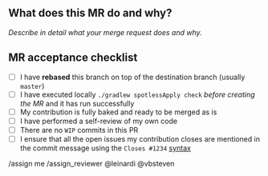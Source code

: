 ## What does this MR do and why?

_Describe in detail what your merge request does and why._

<!--
Please keep this description updated with any discussion that takes place so
that reviewers can understand your intent. Keeping the description updated is
especially important if they didn't participate in the discussion.
-->

## MR acceptance checklist

<!--
⚠️ When fixing non-trivial issues, please leave the thread unresolved, so it can be resolved by the original commenter (
Owner). This helps ensure that the change is validated by the person who initiated the discussion and prevents
misunderstandings or miscommunications.
-->

- [ ] I have **rebased** this branch on top of the destination branch (usually `master`)
- [ ] I have executed locally `./gradlew spotlessApply check` *before creating the MR* and it has run successfully
- [ ] My contribution is fully baked and ready to be merged as is
- [ ] I have performed a self-review of my own code
- [ ] There are no `WIP` commits in this PR
- [ ] I ensure that all the open issues my contribution closes are mentioned in the commit message using
  the `Closes #1234` [syntax](https://docs.gitlab.com/ee/user/project/issues/managing_issues.html#closing-issues-automatically)

<!-- template sourced from https://gitlab.com/gtk-kn/gtk-kn/-/blob/master/.gitlab/merge_request_templates/Default.md -->

/assign me
/assign_reviewer @leinardi @vbsteven
